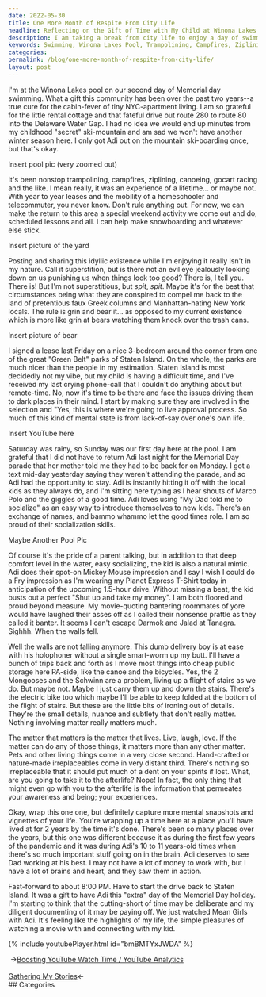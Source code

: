```yaml
---
date: 2022-05-30
title: One More Month of Respite From City Life
headline: Reflecting on the Gift of Time with My Child at Winona Lakes Pool
description: I am taking a break from city life to enjoy a day of swimming and activities with my child at Winona Lakes pool. We have experienced trampolining, campfires, ziplining, canoeing, and gocart racing, and now I am reflecting on the gift of an extra day with my child and the importance of living, laughing, and loving. I am soon to move my belongings into public storage and drive back to Staten Island, so join me on this journey.
keywords: Swimming, Winona Lakes Pool, Trampolining, Campfires, Ziplining, Canoeing, Gocart Racing, Reflection, City Life, Respite, Living, Laughing, Loving, Public Storage, Staten Island, Green Belt Parks, Experiences, Movie, Adi
categories: 
permalink: /blog/one-more-month-of-respite-from-city-life/
layout: post
---
```



I'm at the Winona Lakes pool on our second day of Memorial day swimming. What a
gift this community has been over the past two years--a true cure for the
cabin-fever of tiny NYC-apartment living. I am so grateful for the little
rental cottage and that fateful drive out route 280 to route 80 into the
Delaware Water Gap. I had no idea we would end up minutes from my childhood
"secret" ski-mountain and am sad we won't have another winter season here. I
only got Adi out on the mountain ski-boarding once, but that's okay.

Insert pool pic (very zoomed out)

It's been nonstop trampolining, campfires, ziplining, canoeing, gocart racing
and the like. I mean really, it was an experience of a lifetime... or maybe
not. With year to year leases and the mobility of a homeschooler and
telecommuter, you never know. Don't rule anything out. For now, we can make the
return to this area a special weekend activity we come out and do, scheduled
lessons and all. I can help make snowboarding and whatever else stick.

Insert picture of the yard

Posting and sharing this idyllic existence while I'm enjoying it really isn't
in my nature. Call it superstition, but is there not an evil eye jealously
looking down on us punishing us when things look too good? There is, I tell
you. There is! But I'm not superstitious, but *spit*, *spit*. Maybe it's for
the best that circumstances being what they are conspired to compel me back to
the land of pretentious faux Greek columns and Manhattan-hating New York
locals. The rule is grin and bear it... as opposed to my current existence
which is more like grin at bears watching them knock over the trash cans.

Insert picture of bear

I signed a lease last Friday on a nice 3-bedroom around the corner from one of
the great "Green Belt" parks of Staten Island. On the whole, the parks are much
nicer than the people in my estimation. Staten Island is most decidedly not my
vibe, but my child is having a difficult time, and I've received my last crying
phone-call that I couldn't do anything about but remote-time. No, now it's time
to be there and face the issues driving them to dark places in their mind. I
start by making sure they are involved in the selection and "Yes, this is where
we're going to live approval process. So much of this kind of mental state is
from lack-of-say over one's own life.

Insert YouTube here

Saturday was rainy, so Sunday was our first day here at the pool. I am grateful
that I did not have to return Adi last night for the Memorial Day parade that
her mother told me they had to be back for on Monday. I got a text mid-day
yesterday saying they weren't attending the parade, and so Adi had the
opportunity to stay. Adi is instantly hitting it off with the local kids as
they always do, and I'm sitting here typing as I hear shouts of Marco Polo and
the giggles of a good time. Adi loves using "My Dad told me to socialize" as an
easy way to introduce themselves to new kids. There's an exchange of names, and
bammo whammo let the good times role. I am so proud of their socialization
skills.

Maybe Another Pool Pic

Of course it's the pride of a parent talking, but in addition to that deep
comfort level in the water, easy socializing, the kid is also a natural mimic.
Adi does their spot-on Mickey Mouse impression and I say I wish I could do a
Fry impression as I'm wearing my Planet Express T-Shirt today in anticipation
of the upcoming 1.5-hour drive. Without missing a beat, the kid busts out a
perfect "Shut up and take my money". I am both floored and proud beyond
measure. My movie-quoting bantering roommates of yore would have laughed their
asses off as I called their nonsense prattle as they called it banter. It seems
I can't escape Darmok and Jalad at Tanagra. Sighhh. When the walls fell.

Well the walls are not falling anymore. This dumb delivery boy is at ease with
his holophoner without a single smart-worm up my butt. I'll have a bunch of
trips back and forth as I move most things into cheap public storage here
PA-side, like the canoe and the bicycles. Yes, the 2 Mongooses and the Schwinn
are a problem, living up a flight of stairs as we do. But maybe not. Maybe I
just carry them up and down the stairs. There's the electric bike too which
maybe I'll be able to keep folded at the bottom of the flight of stairs. But
these are the little bits of ironing out of details. They're the small details,
nuance and subtlety that don't really matter. Nothing involving matter really
matters much.

The matter that matters is the matter that lives. Live, laugh, love. If the
matter can do any of those things, it matters more than any other matter. Pets
and other living things come in a very close second. Hand-crafted or
nature-made irreplaceables come in very distant third. There's nothing so
irreplaceable that it should put much of a dent on your spirits if lost. What,
are you going to take it to the afterlife? Nope! In fact, the only thing that
might even go with you to the afterlife is the information that permeates your
awareness and being; your experiences.

Okay, wrap this one one, but definitely capture more mental snapshots and
vignettes of your life. You're wrapping up a time here at a place you'll have
lived at for 2 years by the time it's done. There's been so many places over
the years, but this one was different because it as during the first few years
of the pandemic and it was during Adi's 10 to 11 years-old times when there's
so much important stuff going on in the brain. Adi deserves to see Dad working
at his best. I may not have a lot of money to work with, but I have a lot of
brains and heart, and they saw them in action.

Fast-forward to about 8:00 PM. Have to start the drive back to Staten Island.
It was a gift to have Adi this "extra" day of the Memorial Day holiday. I'm
starting to think that the cutting-short of time may be deliberate and my
diligent documenting of it may be paying off. We just watched Mean Girls with
Adi. It's feeling like the highlights of my life, the simple pleasures of
watching a movie with and connecting with my kid.

{% include youtubePlayer.html id="bmBMTYxJWDA" %}


<div class="post-nav"><div class="post-nav-prev"><span class="arrow">&nbsp;&rarr;</span><a href="/blog/boosting-youtube-watch-time-youtube-analytics/">Boosting YouTube Watch Time / YouTube Analytics</a></div> &nbsp; <div class="post-nav-next"><a href="/blog/gathering-my-stories/">Gathering My Stories</a><span class="arrow">&larr;&nbsp;</span></div></div>
## Categories

<ul></ul>